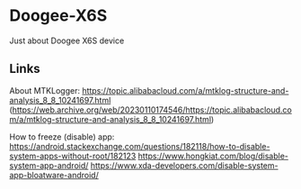 # Doogee-X6S
Just about Doogee X6S device


## Links
About MTKLogger: https://topic.alibabacloud.com/a/mtklog-structure-and-analysis_8_8_10241697.html (https://web.archive.org/web/20230110174546/https://topic.alibabacloud.com/a/mtklog-structure-and-analysis_8_8_10241697.html)

How to freeze (disable) app: 
https://android.stackexchange.com/questions/182118/how-to-disable-system-apps-without-root/182123
https://www.hongkiat.com/blog/disable-system-app-android/
https://www.xda-developers.com/disable-system-app-bloatware-android/
